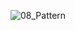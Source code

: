 ![08_Pattern](https://github.com/GautamiShetty/Cpp/assets/95223703/d5720f26-8d21-4918-8236-683567b027cd)
